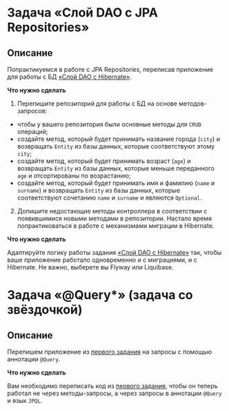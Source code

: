 # Задача «Слой DAO c JPA Repositories»

## Описание

Попрактикуемся в работе с JPA Repositories, переписав приложение для работы с БД [«Слой DAO c Hibernate»](../../hibernate/task1/README.md).

**Что нужно сделать**

1. Перепишите репозиторий для работы с БД на основе методов-запросов:

 - чтобы у вашего репозитория были основные методы для `CRUD` операций;
 - создайте метод, который будет принимать название города (`city`) и возвращать `Entity` из базы данных, которые соответствуют этому `city`;
 - создайте метод, который будет принимать возраст (`age`) и возвращать `Entity` из базы данных, которые меньше переданного `age` и отсортированы по возрастанию;
 - создайте метод, который будет принимать имя и фамилию (`name` и `surname`) и возвращать `Entity` из базы данных, которые соответствуют сочетанию `name` и `surname` и являются `Optional`.
 
2. Допишите недостающие методы контроллера в соответствии с появившимися новыми методами в репозитории.
Настало время попрактиковаться в работе с механизмами миграции в Hibernate.

**Что нужно сделать**

Адаптируйте логику работы задания [«Слой DAO c Hibernate»](../task1/README.md) так, чтобы ваше приложение работало одновременно и с миграциями, и с Hibernate. Не важно, выберете вы Flyway или Liquibase.

# Задача «@Query*» (задача со звёздочкой)

## Описание

Перепишем приложение из [первого задания](../task1/README.md) на запросы с помощью аннотации `@Query`.

**Что нужно сделать**

Вам необходимо переписать код из [первого задания](../task1/README.md), чтобы он теперь работал не через методы-запросы, а через запросы в аннотации `@Query` и язык `JPQL`.

